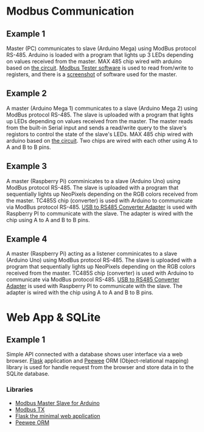 # Modbus Communication
## Example 1
Master (PC) communicates to slave (Arduino Mega) using ModBus protocol RS-485. Arduino is loaded with a program that lights up 3 LEDs depending on values received from the master.
MAX 485 chip wired with arduino based on [the circuit](https://github.com/Jamshedshoh/proxima/blob/master/exercises/sources/Ff8Vo.png).
[Modbus Tester software](https://github.com/Jamshedshoh/proxima/blob/master/tools/Tester.exe) is used to read from/write to registers, and there is a [screenshot](https://github.com/Jamshedshoh/proxima/blob/master/exercises/sources/Modbus%20tester%20app%20screenshot.PNG) of software used for the master.   

## Example 2
A master (Arduino Mega 1) communicates to a slave (Arduino Mega 2) using ModBus protocol RS-485. The slave is uploaded with a program that lights up LEDs depending on values received from the master. The master reads from the built-in Serial input and sends a read/write query to the slave's registors to control the state of the slave's LEDs. 
MAX 485 chip wired with arduino based on [the circuit](https://github.com/Jamshedshoh/proxima/blob/master/exercises/sources/Ff8Vo.png). Two chips are wired with each other using A to A and B to B pins.

## Example 3
A master (Raspberry Pi) comminicates to a slave (Arduino Uno) using ModBus protocol RS-485. The slave is uploaded with a program that sequentially lights up NeoPixels depending on the RGB colors received from the master. 
TC485S chip (converter) is used with Arduino to communicate via ModBus protocol RS-485. [USB to RS485 Converter Adapter](https://potentiallabs.com/cart/image/cache/catalog/Latest%20components/usb%20to%20485%20converter_01-800x800.jpg) is used with Raspberry PI to communicate with the slave. The adapter is wired with the chip using A to A and B to B pins. 

## Example 4
A master (Raspberry Pi) acting as a listener comminicates to a slave (Arduino Uno) using ModBus protocol RS-485. The slave is uploaded with a program that sequentially lights up NeoPixels depending on the RGB colors received from the master. 
TC485S chip (converter) is used with Arduino to communicate via ModBus protocol RS-485. [USB to RS485 Converter Adapter](https://potentiallabs.com/cart/image/cache/catalog/Latest%20components/usb%20to%20485%20converter_01-800x800.jpg) is used with Raspberry PI to communicate with the slave. The adapter is wired with the chip using A to A and B to B pins. 

# Web App & SQLite
## Example 1
Simple API connected with a database shows user interface via a web browser. [Flask](https://flask.palletsprojects.com/en/1.1.x/quickstart/) application and [Peewee](http://docs.peewee-orm.com/en/latest/peewee/quickstart.html#quickstart) ORM (Object-relational mapping) library is used for handle request from the browser and store data in to the SQLite database.  

### Libraries
- [Modbus Master Slave for Arduino](https://github.com/smarmengol/Modbus-Master-Slave-for-Arduino)
- [Modbus TX](https://github.com/ljean/modbus-tk)
- [Flask the minimal web application](https://github.com/pallets/flask)
- [Peewee ORM](https://github.com/coleifer/peewee)
